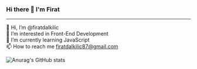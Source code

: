 ### Hi there 👋 I'm Firat
<hr>

👋 Hi, I’m @firatdalkilic <br>
👀 I’m interested in Front-End Development <br>
🌱 I’m currently learning JavaScript <br>
📫 How to reach me firatdalkilic87@gmail.com <br>

![Anurag's GitHub stats](https://github-readme-stats.vercel.app/api?username=anuraghazra&count_private=true)
